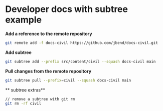 # Developer docs with subtree example

**Add a reference to the remote repository**

```bash
git remote add -f docs-civil https://github.com/jbend/docs-civil.git
```

**Add subtree**

```bash
git subtree add --prefix src/content/civil --squash docs-civil main
```

**Pull changes from the remote repository**

```bash
git subtree pull --prefix=civil --squash docs-civil main
```

** subtree extras**

```bash
// remove a subtree with git rm
git rm -rf civil
```
